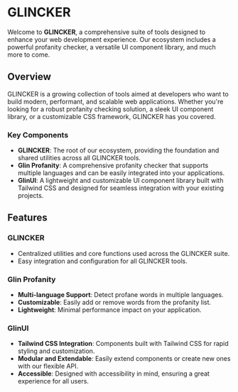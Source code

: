 # GLINCKER

Welcome to **GLINCKER**, a comprehensive suite of tools designed to enhance your web development experience. Our ecosystem includes a powerful profanity checker, a versatile UI component library, and much more to come.

## Overview

GLINCKER is a growing collection of tools aimed at developers who want to build modern, performant, and scalable web applications. Whether you're looking for a robust profanity checking solution, a sleek UI component library, or a customizable CSS framework, GLINCKER has you covered.

### Key Components

- **GLINCKER**: The root of our ecosystem, providing the foundation and shared utilities across all GLINCKER tools.
- **Glin Profanity**: A comprehensive profanity checker that supports multiple languages and can be easily integrated into your applications.
- **GlinUI**: A lightweight and customizable UI component library built with Tailwind CSS and designed for seamless integration with your existing projects.

## Features

### GLINCKER

- Centralized utilities and core functions used across the GLINCKER suite.
- Easy integration and configuration for all GLINCKER tools.

### Glin Profanity

- **Multi-language Support**: Detect profane words in multiple languages.
- **Customizable**: Easily add or remove words from the profanity list.
- **Lightweight**: Minimal performance impact on your application.

### GlinUI

- **Tailwind CSS Integration**: Components built with Tailwind CSS for rapid styling and customization.
- **Modular and Extendable**: Easily extend components or create new ones with our flexible API.
- **Accessible**: Designed with accessibility in mind, ensuring a great experience for all users.
 
